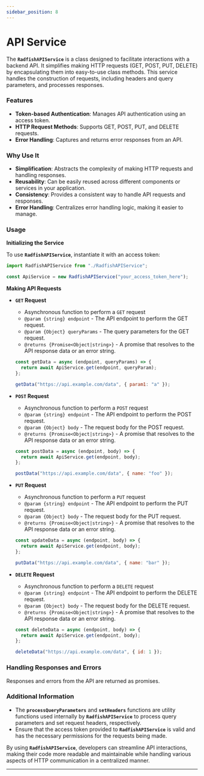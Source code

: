 ```yaml
---
sidebar_position: 8
---
```


# API Service

The **`RadfishAPIService`** is a class designed to facilitate interactions with a backend API. It simplifies making HTTP requests (GET, POST, PUT, DELETE) by encapsulating them into easy-to-use class methods. This service handles the construction of requests, including headers and query parameters, and processes responses.

### **Features**

- **Token-based Authentication**: Manages API authentication using an access token.
- **HTTP Request Methods**: Supports GET, POST, PUT, and DELETE requests.
- **Error Handling**: Captures and returns error responses from an API.

### Why Use It

- **Simplification**: Abstracts the complexity of making HTTP requests and handling responses.
- **Reusability**: Can be easily reused across different components or services in your application.
- **Consistency**: Provides a consistent way to handle API requests and responses.
- **Error Handling**: Centralizes error handling logic, making it easier to manage.

### Usage

**Initializing the Service**

To use **`RadfishAPIService`**, instantiate it with an access token:

```jsx
import RadfishAPIService from "./RadfishAPIService";

const ApiService = new RadfishAPIService("your_access_token_here");
```

**Making API Requests**

- **`GET` Request**

  - Asynchronous function to perform a `GET` request
  - `@param {string} endpoint` - The API endpoint to perform the GET request.
  - `@param {Object} queryParams` - The query parameters for the GET request.
  - `@returns {Promise<Object|string>}` - A promise that resolves to the API response data or an error string.

  ```jsx
  const getData = async (endpoint, queryParams) => {
    return await ApiService.get(endpoint, queryParam);
  };

  getData("https://api.example.com/data", { param1: "a" });
  ```

- **`POST` Request**

  - Asynchronous function to perform a `POST` request
  - `@param {string} endpoint` - The API endpoint to perform the POST request.
  - `@param {Object} body` - The request body for the POST request.
  - `@returns {Promise<Object|string>}` - A promise that resolves to the API response data or an error string.

  ```jsx
  const postData = async (endpoint, body) => {
    return await ApiService.get(endpoint, body);
  };

  postData("https://api.example.com/data", { name: "foo" });
  ```

- **`PUT` Request**

  - Asynchronous function to perform a `PUT` request
  - `@param {string} endpoint` - The API endpoint to perform the PUT request.
  - `@param {Object} body` - The request body for the PUT request.
  - `@returns {Promise<Object|string>}` - A promise that resolves to the API response data or an error string.

  ```jsx
  const updateData = async (endpoint, body) => {
    return await ApiService.get(endpoint, body);
  };

  putData("https://api.example.com/data", { name: "bar" });
  ```

- **`DELETE` Request**

  - Asynchronous function to perform a `DELETE` request
  - `@param {string} endpoint` - The API endpoint to perform the DELETE request.
  - `@param {Object} body` - The request body for the DELETE request.
  - `@returns {Promise<Object|string>}` - A promise that resolves to the API response data or an error string.

  ```jsx
  const deleteData = async (endpoint, body) => {
    return await ApiService.get(endpoint, body);
  };

  deleteData("https://api.example.com/data", { id: 1 });
  ```

### **Handling Responses and Errors**

Responses and errors from the API are returned as promises.

### **Additional Information**

- The **`processQueryParameters`** and **`setHeaders`** functions are utility functions used internally by **`RadfishAPIService`** to process query parameters and set request headers, respectively.
- Ensure that the access token provided to **`RadfishAPIService`** is valid and has the necessary permissions for the requests being made.

By using **`RadfishAPIService`**, developers can streamline API interactions, making their code more readable and maintainable while handling various aspects of HTTP communication in a centralized manner.

---
